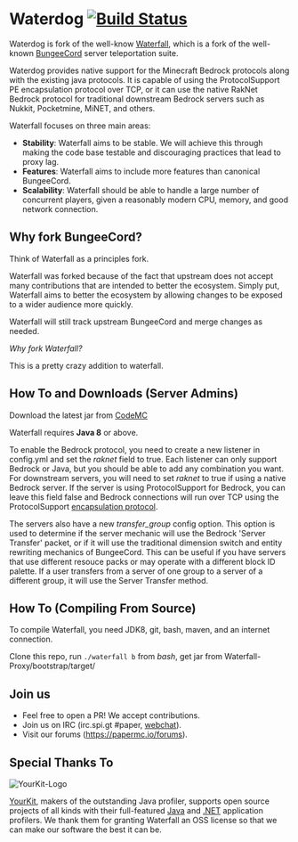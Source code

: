 Waterdog [![Build Status](https://ci.codemc.org/job/yesdog/job/Waterdog/badge/icon)](https://ci.codemc.org/job/yesdog/job/Waterdog/)
=========

Waterdog is fork of the well-know [Waterfall](https://github.com/papermc/waterfall), 
which is a fork of the well-known [BungeeCord](https://github.com/SpigotMC/BungeeCord) server teleportation suite.

Waterdog provides native support for the Minecraft Bedrock protocols along with the existing java protocols.
It is capable of using the ProtocolSupport PE encapsulation protocol over TCP, or it can use the native RakNet Bedrock protocol for traditional downstream Bedrock servers such as Nukkit, Pocketmine, MiNET, and others. 

Waterfall focuses on three main areas:

- **Stability**: Waterfall aims to be stable. We will achieve this through making the code base testable and discouraging practices that lead to proxy lag.
- **Features**: Waterfall aims to include more features than canonical BungeeCord.
- **Scalability**: Waterfall should be able to handle a large number of concurrent players, given a reasonably modern CPU, memory, and good network connection.

## Why fork BungeeCord?

Think of Waterfall as a principles fork.

Waterfall was forked because of the fact that upstream does not accept many contributions that are intended to better the ecosystem. Simply put, Waterfall aims to better
the ecosystem by allowing changes to be exposed to a wider audience more quickly.

Waterfall will still track upstream BungeeCord and merge changes as needed.

*Why fork Waterfall?*

This is a pretty crazy addition to waterfall.

## How To and Downloads (Server Admins)

Download the latest jar from [CodeMC](https://ci.codemc.org/job/yesdog/job/Waterdog/)

Waterfall requires **Java 8** or above.

To enable the Bedrock protocol, you need to create a new listener in config.yml and set the *raknet* field to true.
Each listener can only support Bedrock or Java, but you should be able to add any combination you want. For downstream
servers, you will need to set *raknet* to true if using a native Bedrock server. If the server is using
ProtocolSupport for Bedrock, you can leave this field false and Bedrock connections will run over TCP using
the ProtocolSupport [encapsulation protocol](https://github.com/ProtocolSupport/ProtocolSupport/wiki/Encapsulation-Protocol). 

The servers also have a new *transfer_group* config option. This option is used to determine if 
the server mechanic will use the Bedrock 'Server Transfer' packet, or if it will use
the traditional dimension switch and entity rewriting mechanics of BungeeCord. 
This can be useful if you have servers that use different resouce packs or may
operate with a different block ID palette. If a user transfers from a server of one
group to a server of a different group, it will use the Server Transfer method. 

## How To (Compiling From Source)

To compile Waterfall, you need JDK8, git, bash, maven, and an internet connection.

Clone this repo, run `./waterfall b` from *bash*, get jar from Waterfall-Proxy/bootstrap/target/

## Join us

* Feel free to open a PR! We accept contributions.
* Join us on IRC (irc.spi.gt #paper, [webchat](http://irc.spi.gt/iris/?nick=&channels=paper)).
* Visit our forums (https://papermc.io/forums).

## Special Thanks To

![YourKit-Logo](https://yourkit.com/images/yklogo.png)

[YourKit](https://yourkit.com/), makers of the outstanding Java profiler, supports open source projects of all kinds with their full-featured [Java](https://yourkit.com/features/) and [.NET](https://yourkit.com/dotnet/features/) application profilers. We thank them for granting Waterfall an OSS license so that we can make our software the best it can be.
